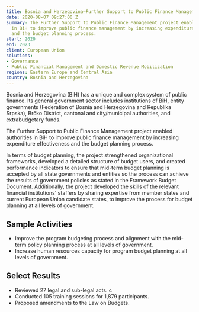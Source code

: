 ```yaml
---
title: Bosnia and Herzegovina—Further Support to Public Finance Management
date: 2020-08-07 09:27:00 Z
summary: The Further Support to Public Finance Management project enabled authorities
  in BiH to improve public finance management by increasing expenditure effectiveness
  and the budget planning process.
start: 2020
end: 2023
client: European Union
solutions:
- Governance
- Public Financial Management and Domestic Revenue Mobilization
regions: Eastern Europe and Central Asia
country: Bosnia and Herzegovina
---
```


Bosnia and Herzegovina (BiH) has a unique and complex system of public finance. Its general government sector includes institutions of BiH, entity governments (Federation of Bosnia and Herzegovina and Republika Srpska), Brčko District, cantonal and city/municipal authorities, and extrabudgetary funds.

The Further Support to Public Finance Management project enabled authorities in BiH to improve public finance management by increasing expenditure effectiveness and the budget planning process.

In terms of budget planning, the project strengthened organizational frameworks, developed a detailed structure of budget users, and created performance indicators to ensure that mid-term budget planning is accepted by all state governments and entities so the process can achieve the results of government policies as stated in the Framework Budget Document. Additionally, the project developed the skills of the relevant financial institutions' staffers by sharing expertise from member states and current European Union candidate states, to improve the process for budget planning at all levels of government.

## Sample Activities

* Improve the program budgeting process and alignment with the mid-term policy planning process at all levels of government.
* Increase human resources capacity for program budget planning at all levels of government.

## Select Results

* Reviewed 27 legal and sub-legal acts. c
* Conducted 105 training sessions for 1,879 participants.
* Proposed amendments to the Law on Budgets.